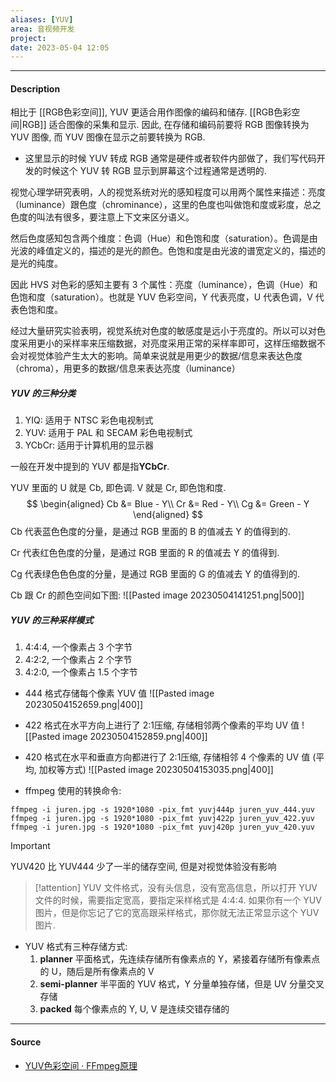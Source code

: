 ```yaml
---
aliases: [YUV]
area: 音视频开发
project: 
date: 2023-05-04 12:05
---
```

---
#### Description
相比于 [[RGB色彩空间]], YUV 更适合用作图像的编码和储存. [[RGB色彩空间|RGB]] 适合图像的采集和显示. 因此, 在存储和编码前要将 RGB 图像转换为 YUV 图像, 而 YUV 图像在显示之前要转换为 RGB.
- 这里显示的时候 YUV 转成 RGB 通常是硬件或者软件内部做了，我们写代码开发的时候这个 YUV 转 RGB 显示到屏幕这个过程通常是透明的.

视觉心理学研究表明，人的视觉系统对光的感知程度可以用两个属性来描述：亮度（luminance）跟色度（chrominance），这里的色度也叫做饱和度或彩度，总之色度的叫法有很多，要注意上下文来区分语义。

然后色度感知包含两个维度：色调（Hue）和色饱和度（saturation）。色调是由光波的峰值定义的，描述的是光的颜色。色饱和度是由光波的谱宽定义的，描述的是光的纯度。

因此 HVS 对色彩的感知主要有 3 个属性：亮度（luminance），色调（Hue）和色饱和度（saturation）。也就是 YUV 色彩空间，Y 代表亮度，U 代表色调，V 代表色饱和度。

经过大量研究实验表明，视觉系统对色度的敏感度是远小于亮度的。所以可以对色度采用更小的采样率来压缩数据，对亮度采用正常的采样率即可，这样压缩数据不会对视觉体验产生太大的影响。简单来说就是用更少的数据/信息来表达色度（chroma），用更多的数据/信息来表达亮度（luminance）

##### **YUV 的三种分类**
1. YIQ: 适用于 NTSC 彩色电视制式
2. YUV: 适用于 PAL 和 SECAM 彩色电视制式
3. YCbCr: 适用于计算机用的显示器

一般在开发中提到的 YUV 都是指**YCbCr**.

YUV 里面的 U 就是 Cb, 即色调. V 就是 Cr, 即色饱和度.
$$
\begin{aligned}
Cb &= Blue - Y\\
Cr &= Red - Y\\
Cg &= Green - Y
\end{aligned}
$$
Cb 代表蓝色色度的分量，是通过 RGB 里面的 B 的值减去 Y 的值得到的.

Cr 代表红色色度的分量，是通过 RGB 里面的 R 的值减去 Y 的值得到.

Cg 代表绿色色色度的分量，是通过 RGB 里面的 G 的值减去 Y 的值得到的.

Cb 跟 Cr 的颜色空间如下图:
![[Pasted image 20230504141251.png|500]]

##### YUV 的三种采样模式
1. 4:4:4, 一个像素占 3 个字节
2. 4:2:2, 一个像素占 2 个字节
3. 4:2:0, 一个像素占 1.5 个字节

- 444 格式存储每个像素 YUV 值
    ![[Pasted image 20230504152659.png|400]]
- 422 格式在水平方向上进行了 2:1压缩, 存储相邻两个像素的平均 UV 值
    ![[Pasted image 20230504152859.png|400]]
- 420 格式在水平和垂直方向都进行了 2:1压缩, 存储相邻 4 个像素的 UV 值 (平均, 加权等方式)
    ![[Pasted image 20230504153035.png|400]]

- ffmpeg 使用的转换命令:
```shell
ffmpeg -i juren.jpg -s 1920*1080 -pix_fmt yuvj444p juren_yuv_444.yuv
ffmpeg -i juren.jpg -s 1920*1080 -pix_fmt yuvj422p juren_yuv_422.yuv
ffmpeg -i juren.jpg -s 1920*1080 -pix_fmt yuvj420p juren_yuv_420.yuv
```
> [!important] 
> YUV420 比 YUV444 少了一半的储存空间, 但是对视觉体验没有影响

> [!attention] 
> YUV 文件格式，没有头信息，没有宽高信息，所以打开 YUV 文件的时候，需要指定宽高，要指定采样格式是 4:4:4. 如果你有一个 YUV 图片，但是你忘记了它的宽高跟采样格式，那你就无法正常显示这个 YUV 图片.

- YUV 格式有三种存储方式: 
    1. **planner**
        平面格式，先连续存储所有像素点的 Y，紧接着存储所有像素点的 U，随后是所有像素点的 V
    1. **semi-planner**
        半平面的 YUV 格式，Y 分量单独存储，但是 UV 分量交叉存储
    1. **packed**
        每个像素点的 Y, U, V 是连续交错存储的


---
#### Source
- [YUV色彩空间 · FFmpeg原理](https://ffmpeg.xianwaizhiyin.net/base-knowledge/raw-yuv.html)